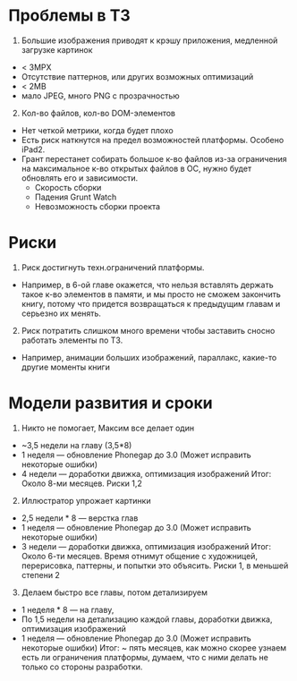 # Проблемы в ТЗ

1. Большие изображения приводят к крэшу приложения, медленной загрузке картинок
  - < 3MPX
  - Отсутствие паттернов, или других возможных оптимизаций
  - < 2MB
  - мало JPEG, много PNG с прозрачностью
2. Кол-во файлов, кол-во DOM-элементов
  - Нет четкой метрики, когда будет плохо
  - Есть риск наткнутся на предел возможностей платформы. Особено iPad2.
  - Грант перестанет собирать большое к-во файлов из-за ограничения на максимальное
    к-во открытых файлов в ОС, нужно будет обновлять его и зависимости.
    - Скорость сборки
    - Падения Grunt Watch
    - Невозможность сборки проекта

# Риски

1. Риск достигнуть техн.ограничений платформы.
  - Например, в 6-ой главе окажется, что нельзя вставлять держать такое к-во элементов
    в памяти, и мы просто не сможем закончить книгу, потому что придется
    возвращаться к предыдущим главам и серьезно их менять. 
2. Риск потратить слишком много времени чтобы заставить сносно работать элементы
  по ТЗ.
  - Например, анимации больших изображений, параллакс, какие-то другие моменты книги

# Модели развития и сроки

1. Никто не помогает, Максим все делает один
  - ~3,5 недели на главу (3,5*8)
  - 1 неделя — обновление Phonegap до 3.0 (Может исправить некоторые ошибки)
  - 4 недели — доработки движка, оптимизация изображений
  Итог: Около 8-ми месяцев. Риски 1,2

2. Иллюстратор упрожает картинки
  - 2,5 недели * 8 — верстка глав 
  - 1 неделя — обновление Phonegap до 3.0 (Может исправить некоторые ошибки)
  - 3 недели — доработки движка, оптимизация изображений
  Итог: Около 6-ти месяцев. Время отнимут общение с художницей, перерисовка, паттерны, и попытки это объясить. Риски 1, в меньшей степени 2

3. Делаем быстро все главы, потом детализируем
  - 1 неделя * 8 — на главу,
  - По 1,5 недели на детализацию каждой главы, доработки движка, оптимизация изображений
  - 1 неделя — обновление Phonegap до 3.0 (Может исправить некоторые ошибки)
  Итог: ~ пять месяцев, как можно скорее узнаем есть ли ограничения платформы, думаем, что с ними делать не только со стороны разработки.